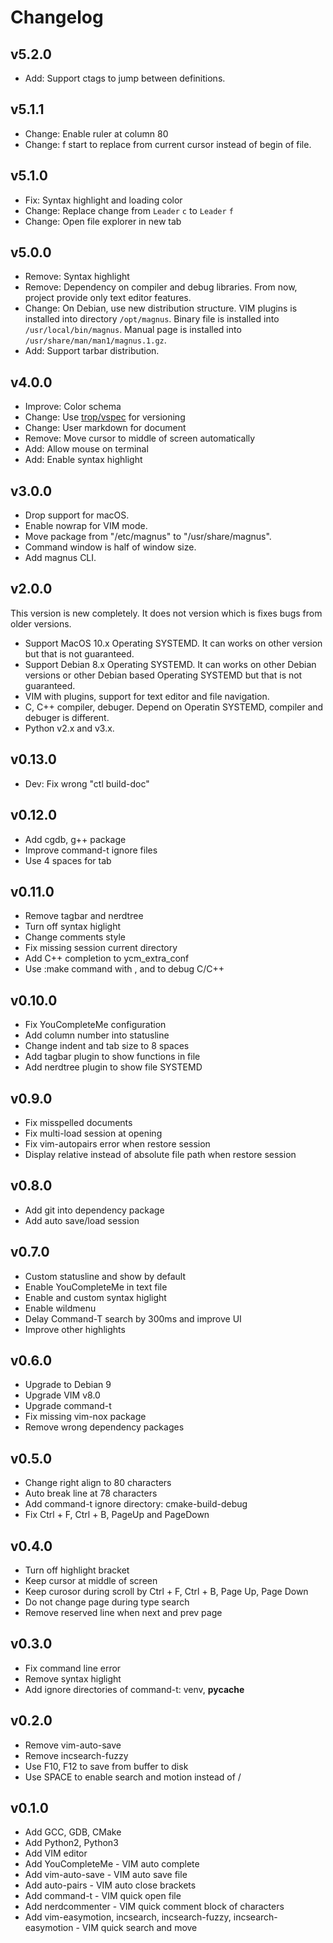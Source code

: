 # Changelog

## v5.2.0

* Add: Support ctags to jump between definitions.

## v5.1.1

* Change: Enable ruler at column 80
* Change: <LEADER>f start to replace from current cursor instead of begin of
  file.

## v5.1.0

* Fix: Syntax highlight and loading color
* Change: Replace change from `Leader` `c` to `Leader` `f`
* Change: Open file explorer in new tab

## v5.0.0

* Remove: Syntax highlight
* Remove: Dependency on compiler and debug libraries. From now, project provide
  only text editor features.
* Change: On Debian, use new distribution structure. VIM plugins is installed
  into directory `/opt/magnus`. Binary file is installed into
  `/usr/local/bin/magnus`. Manual page is installed into
  `/usr/share/man/man1/magnus.1.gz`.
* Add: Support tarbar distribution.

## v4.0.0

* Improve: Color schema
* Change: Use [trop/vspec](https://github.com/kevin-leptons/trop_vspec) for versioning
* Change: User markdown for document
* Remove: Move cursor to middle of screen automatically
* Add: Allow mouse on terminal
* Add: Enable syntax highlight

## v3.0.0

* Drop support for macOS.
* Enable nowrap for VIM mode.
* Move package from "/etc/magnus" to "/usr/share/magnus".
* Command window is half of window size.
* Add magnus CLI.

## v2.0.0

This version is new completely. It does not version which is fixes bugs
from older versions.

* Support MacOS 10.x Operating SYSTEMD. It can works on other version but that
  is not guaranteed.
* Support Debian 8.x Operating SYSTEMD. It can works on other Debian versions
  or other Debian based Operating SYSTEMD but that is not guaranteed.
* VIM with plugins, support for text editor and file navigation.
* C, C++ compiler, debuger. Depend on Operatin SYSTEMD, compiler and debuger is
  different.
* Python v2.x and v3.x.

## v0.13.0

* Dev: Fix wrong "ctl build-doc"

## v0.12.0

* Add cgdb, g++ package
* Improve command-t ignore files
* Use 4 spaces for tab

## v0.11.0

* Remove tagbar and nerdtree
* Turn off syntax higlight
* Change comments style
* Fix missing session current directory
* Add C++ completion to ycm_extra_conf
* Use :make command with <F5>, <F7> and <F8> to debug C/C++

## v0.10.0

* Fix YouCompleteMe configuration
* Add column number into statusline
* Change indent and tab size to 8 spaces
* Add tagbar plugin to show functions in file
* Add nerdtree plugin to show file SYSTEMD

## v0.9.0

* Fix misspelled documents
* Fix multi-load session at opening
* Fix vim-autopairs error when restore session
* Display relative instead of absolute file path when restore session

## v0.8.0

* Add git into dependency package
* Add auto save/load session

## v0.7.0

* Custom statusline and show by default
* Enable YouCompleteMe in text file
* Enable and custom syntax higlight
* Enable wildmenu
* Delay Command-T search by 300ms and improve UI
* Improve other highlights

## v0.6.0

* Upgrade to Debian 9
* Upgrade VIM v8.0
* Upgrade command-t
* Fix missing vim-nox package
* Remove wrong dependency packages

## v0.5.0

* Change right align to 80 characters
* Auto break line at 78 characters
* Add command-t ignore directory: cmake-build-debug
* Fix Ctrl + F, Ctrl + B, PageUp and PageDown

## v0.4.0

* Turn off highlight bracket
* Keep cursor at middle of screen
* Keep curosor during scroll by Ctrl + F, Ctrl + B, Page Up, Page Down
* Do not change page during type search
* Remove reserved line when next and prev page

## v0.3.0

* Fix command line error
* Remove syntax higlight
* Add ignore directories of command-t: venv, __pycache__

## v0.2.0

* Remove vim-auto-save
* Remove incsearch-fuzzy
* Use F10, F12 to save from buffer to disk
* Use SPACE to enable search and motion instead of /

## v0.1.0

* Add GCC, GDB, CMake
* Add Python2, Python3
* Add VIM editor
* Add YouCompleteMe - VIM auto complete
* Add vim-auto-save - VIM auto save file
* Add auto-pairs - VIM auto close brackets
* Add command-t - VIM quick open file
* Add nerdcommenter - VIM quick comment block of characters
* Add vim-easymotion, incsearch, incsearch-fuzzy, incsearch-easymotion - VIM
  quick search and move

